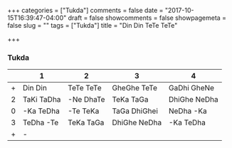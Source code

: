 +++
categories = ["Tukda"]
comments = false
date = "2017-10-15T16:39:47-04:00"
draft = false
showcomments = false
showpagemeta = false
slug = ""
tags = ["Tukda"]
title = "Din Din TeTe TeTe"

+++

### Tukda

|        |  1         | 2          | 3           | 4           |
|--------|------------|------------|-------------|-------------|
| +      | Din Din    | TeTe TeTe  | GheGhe TeTe | GaDhi GheNe |
| 2      | TaKi TaDha | -Ne DhaTe  | TeKa TaGa   | DhiGhe NeDha|
| 0      | -Ka TeDha  | -Te TeKa   | TaGa DhiGhei| NeDha -Ka   |
| 3      | TeDha -Te  | TeKa TaGa  | DhiGhe NeDha| -Ka TeDha   |
| +      | -          |            |             |             |

